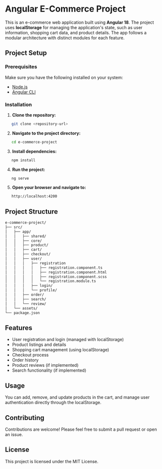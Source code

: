 # Angular E-Commerce Project

This is an e-commerce web application built using **Angular 18**. The project uses **localStorage** for managing the application's state, such as user information, shopping cart data, and product details. The app follows a modular architecture with distinct modules for each feature.

## Project Setup

### Prerequisites

Make sure you have the following installed on your system:

- [Node.js](https://nodejs.org/)
- [Angular CLI](https://angular.io/cli)

### Installation

1. **Clone the repository:**

```bash
   git clone <repository-url>
```

2. **Navigate to the project directory:**

```bash
   cd e-commerce-project
```

3. **Install dependencies:**

```bash
   npm install
```

4. **Run the project:**

```bash
   ng serve
```

5. **Open your browser and navigate to:**

```bash
   http://localhost:4200
```

## Project Structure

```bash
e-commerce-project/
├── src/
│   ├── app/
│   │   ├── shared/
│   │   ├── core/
│   │   ├── product/
│   │   ├── cart/
│   │   ├── checkout/
│   │   ├── user/
│   │   │   ├── registration
│   │   │   │   ├── registration.component.ts
│   │   │   │   ├── registration.component.html
│   │   │   │   ├── registration.component.scss
│   │   │   │   └── registration.module.ts
│   │   │   ├── login/
│   │   │   └── profile/
│   │   ├── order/
│   │   ├── search/
│   │   └── review/
│   └── assets/
└── package.json

```

## Features

- User registration and login (managed with localStorage)
- Product listings and details
- Shopping cart management (using localStorage)
- Checkout process
- Order history
- Product reviews (if implemented)
- Search functionality (if implemented)

## Usage

You can add, remove, and update products in the cart, and manage user authentication directly through the localStorage.

## Contributing

Contributions are welcome! Please feel free to submit a pull request or open an issue.

## License

This project is licensed under the MIT License.
